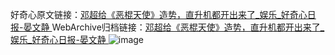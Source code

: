 好奇心原文链接：[邓超给《恶棍天使》造势，直升机都开出来了_娱乐_好奇心日报-晏文静 ](https://www.qdaily.com/articles/11449.html)
WebArchive归档链接：[邓超给《恶棍天使》造势，直升机都开出来了_娱乐_好奇心日报-晏文静 ](http://web.archive.org/web/20190623165313/https://www.qdaily.com/articles/11449.html)
![image](http://ww3.sinaimg.cn/large/007d5XDply1g3w91j6blej30u02u24qp)